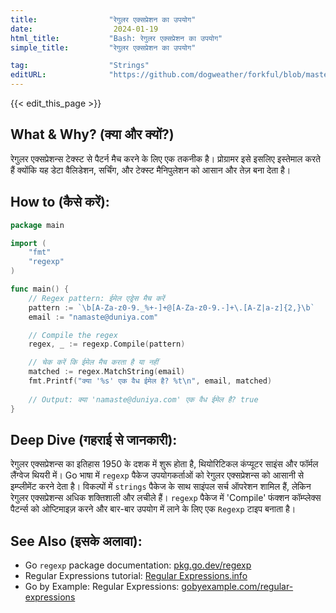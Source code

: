 ```yaml
---
title:                "रेगुलर एक्सप्रेशन का उपयोग"
date:                  2024-01-19
html_title:           "Bash: रेगुलर एक्सप्रेशन का उपयोग"
simple_title:         "रेगुलर एक्सप्रेशन का उपयोग"

tag:                  "Strings"
editURL:              "https://github.com/dogweather/forkful/blob/master/content/hi/go/using-regular-expressions.md"
---
```


{{< edit_this_page >}}

## What & Why? (क्या और क्यों?)
रेगुलर एक्सप्रेशन्स टेक्स्ट से पैटर्न मैच करने के लिए एक तकनीक है। प्रोग्रामर इसे इसलिए इस्तेमाल करते हैं क्योंकि यह डेटा वैलिडेशन, सर्चिंग, और टेक्स्ट मैनिपुलेशन को आसान और तेज़ बना देता है।

## How to (कैसे करें):
```Go
package main

import (
	"fmt"
	"regexp"
)

func main() {
	// Regex pattern: ईमेल एड्रेस मैच करें
	pattern := `\b[A-Za-z0-9._%+-]+@[A-Za-z0-9.-]+\.[A-Z|a-z]{2,}\b`
	email := "namaste@duniya.com"

	// Compile the regex
	regex, _ := regexp.Compile(pattern)

	// चेक करें कि ईमेल मैच करता है या नहीं
	matched := regex.MatchString(email)
	fmt.Printf("क्या '%s' एक वैध ईमेल है? %t\n", email, matched)
	
	// Output: क्या 'namaste@duniya.com' एक वैध ईमेल है? true
}
```

## Deep Dive (गहराई से जानकारी):
रेगुलर एक्सप्रेशन्स का इतिहास 1950 के दशक में शुरू होता है, थियोरिटिकल कंप्यूटर साइंस और फॉर्मल लैंग्वेज थियरी में। Go भाषा में `regexp` पैकेज उपयोगकर्ताओं को रेगुलर एक्सप्रेशन्स को आसानी से इम्प्लीमेंट करने देता है। विकल्पों में `strings` पैकेज के साथ साइंपल सर्च ऑपरेशन शामिल हैं, लेकिन रेगुलर एक्सप्रेशन्स अधिक शक्तिशाली और लचीले हैं। `regexp` पैकेज में 'Compile' फंक्शन कॉम्प्लेक्स पैटर्न्स को ओप्टिमाइज़ करने और बार-बार उपयोग में लाने के लिए एक `Regexp` टाइप बनाता है।

## See Also (इसके अलावा):
- Go `regexp` package documentation: [pkg.go.dev/regexp](https://pkg.go.dev/regexp)
- Regular Expressions tutorial: [Regular Expressions.info](https://www.regular-expressions.info/)
- Go by Example: Regular Expressions: [gobyexample.com/regular-expressions](https://gobyexample.com/regular-expressions)
